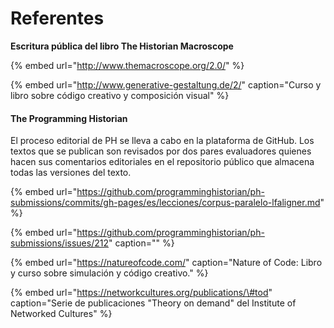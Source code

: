 # Referentes

**Escritura pública del libro The Historian Macroscope** 

{% embed url="http://www.themacroscope.org/2.0/" %}

{% embed url="http://www.generative-gestaltung.de/2/" caption="Curso y libro sobre código creativo y composición visual" %}

#### The Programming Historian

El proceso editorial de PH se lleva a cabo en la plataforma de GitHub. Los textos que se publican son revisados por dos pares evaluadores quienes hacen sus comentarios editoriales en el repositorio público que almacena todas las versiones del texto.

{% embed url="https://github.com/programminghistorian/ph-submissions/commits/gh-pages/es/lecciones/corpus-paralelo-lfaligner.md" %}

{% embed url="https://github.com/programminghistorian/ph-submissions/issues/212" caption="" %}

{% embed url="https://natureofcode.com/" caption="Nature of Code: Libro y curso sobre simulación y código creativo." %}

{% embed url="https://networkcultures.org/publications/\#tod" caption="Serie de publicaciones \"Theory on demand\" del Institute of Networked Cultures" %}



